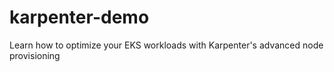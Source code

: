 # karpenter-demo
Learn how to optimize your EKS workloads with Karpenter's advanced node provisioning
